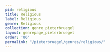 ```yaml
---
pid: religious
title: Religious
label: Religious
genre: Religious
collection: genre_pieterbruegel
layout: genrepage_pieterbruegel
order: '06'
permalink: "/pieterbruegel/genres/religious/"
---
```

